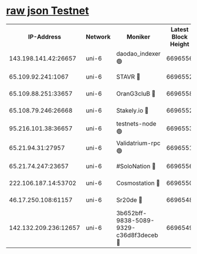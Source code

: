 [raw json Testnet](https://rpc-check.junot.stavr.tech/junot/rpc-junot-result.json)
=


<table><tr><th>IP-Address</th><th>Network</th><th>Moniker</th><th>Latest Block Height</th><th>Earliest Block Height</th><th>Catching Up</th><th>Tx Index</th><th>Voting Power</th><th>Scan Time</th></tr><tr><td>143.198.141.42:26657</td><td>uni-6</td><td>daodao_indexer 🟢</td><td>6696556</td><td>1</td><td>False</td><td>off</td><td>0</td><td>2024-01-03T16:23:49.144582609UTC</td></tr><tr><td>65.109.92.241:1067</td><td>uni-6</td><td>STAVR 🔴</td><td>6696552</td><td>1138541</td><td>False</td><td>on</td><td>6042</td><td>2024-01-03T16:23:38.817501674UTC</td></tr><tr><td>65.109.88.251:33657</td><td>uni-6</td><td>OranG3cluB 🔴</td><td>6696558</td><td>1138541</td><td>False</td><td>on</td><td>11</td><td>2024-01-03T16:23:53.568819747UTC</td></tr><tr><td>65.108.79.246:26668</td><td>uni-6</td><td>Stakely.io 🔴</td><td>6696552</td><td>1570872</td><td>False</td><td>on</td><td>1358933</td><td>2024-01-03T16:23:39.182227650UTC</td></tr><tr><td>95.216.101.38:36657</td><td>uni-6</td><td>testnets-node 🟢</td><td>6696553</td><td>1615130</td><td>False</td><td>on</td><td>0</td><td>2024-01-03T16:23:41.624399815UTC</td></tr><tr><td>65.21.94.31:27957</td><td>uni-6</td><td>Validatrium-rpc 🟢</td><td>6696551</td><td>2943363</td><td>False</td><td>on</td><td>0</td><td>2024-01-03T16:23:34.277480450UTC</td></tr><tr><td>65.21.74.247:23657</td><td>uni-6</td><td>#SoloNation 🔴</td><td>6696556</td><td>5208001</td><td>False</td><td>on</td><td>112</td><td>2024-01-03T16:23:48.192175965UTC</td></tr><tr><td>222.106.187.14:53702</td><td>uni-6</td><td>Cosmostation 🔴</td><td>6696550</td><td>5344501</td><td>False</td><td>on</td><td>110003</td><td>2024-01-03T16:23:31.886946563UTC</td></tr><tr><td>46.17.250.108:61157</td><td>uni-6</td><td>Sr20de 🔴</td><td>6696548</td><td>6419777</td><td>False</td><td>on</td><td>28</td><td>2024-01-03T16:23:26.101647422UTC</td></tr><tr><td>142.132.209.236:12657</td><td>uni-6</td><td>3b652bff-9838-5089-9329-c36d8f3deceb 🔴</td><td>6696549</td><td>6681280</td><td>False</td><td>on</td><td>157563</td><td>2024-01-03T16:23:30.504421008UTC</td></tr></table>